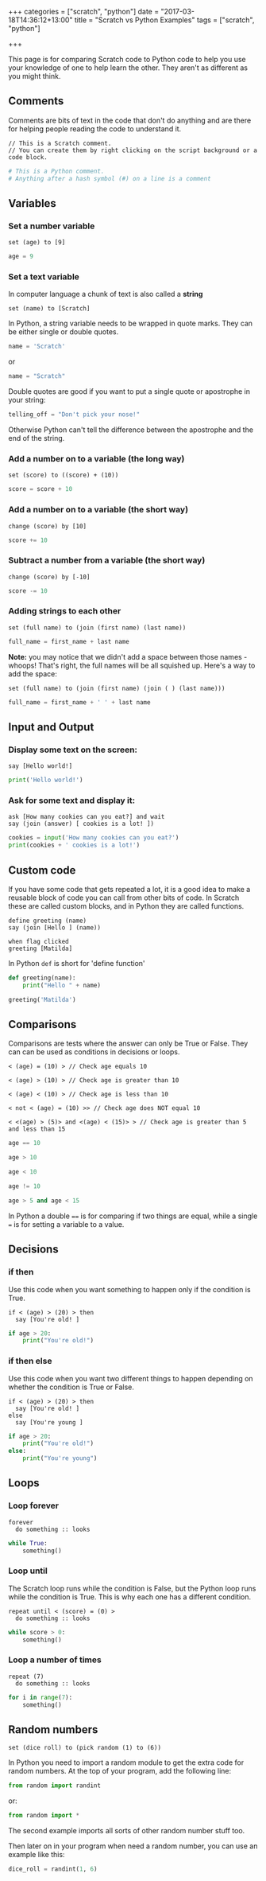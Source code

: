 +++
categories = ["scratch", "python"]
date = "2017-03-18T14:36:12+13:00"
title = "Scratch vs Python Examples"
tags = ["scratch", "python"]

+++

This page is for comparing Scratch code to Python code to help you use your knowledge of one to help learn the other. They aren't as different as you might think.


## Comments

Comments are bits of text in the code that don't do anything and are there for helping people reading the code to understand it.

```blocks
// This is a Scratch comment.
// You can create them by right clicking on the script background or a code block.
```

```python
# This is a Python comment.
# Anything after a hash symbol (#) on a line is a comment
```

## Variables

### Set a number variable

```blocks
set (age) to [9]
```

```python
age = 9
```

### Set a text variable
In computer language a chunk of text is also called a **string**

```blocks
set (name) to [Scratch]
```

In Python, a string variable needs to be wrapped in quote marks. They can be either single or double quotes.
```python
name = 'Scratch'
```
or
```python
name = "Scratch"
```
Double quotes are good if you want to put a single quote or apostrophe in your string:
```python
telling_off = "Don't pick your nose!"
```
Otherwise Python can't tell the difference between the apostrophe and the end of the string.

### Add a number on to a variable (the long way)

```blocks
set (score) to ((score) + (10))
```

```python
score = score + 10
```

### Add a number on to a variable (the short way)

```blocks
change (score) by [10]
```

```python
score += 10
```

### Subtract a number from a variable (the short way)

```blocks
change (score) by [-10]
```

```python
score -= 10
```

### Adding strings to each other

```blocks
set (full name) to (join (first name) (last name))
```

```python
full_name = first_name + last name
```
**Note:** you may notice that we didn't add a space between those names - whoops! That's right, the full names will be all squished up. Here's a way to add the space:

```blocks
set (full name) to (join (first name) (join ( ) (last name)))
```

```python
full_name = first_name + ' ' + last name
```

## Input and Output

### Display some text on the screen:

```blocks
say [Hello world!]
```

```python
print('Hello world!')
```

### Ask for some text and display it:

```blocks
ask [How many cookies can you eat?] and wait
say (join (answer) [ cookies is a lot! ])
```

```python
cookies = input('How many cookies can you eat?')
print(cookies + ' cookies is a lot!')
```

## Custom code

If you have some code that gets repeated a lot, it is a good idea to make a reusable block of code you can call from other bits of code. In Scratch these are called custom blocks, and in Python they are called functions. 


```blocks
define greeting (name)
say (join [Hello ] (name))

when flag clicked
greeting [Matilda]

```

In Python `def` is short for 'define function'
```python
def greeting(name):
    print("Hello " + name)

greeting('Matilda')
```

## Comparisons

Comparisons are tests where the answer can only be True or False. They can can be used as conditions in decisions or loops.

```blocks
< (age) = (10) > // Check age equals 10

< (age) > (10) > // Check age is greater than 10

< (age) < (10) > // Check age is less than 10

< not < (age) = (10) >> // Check age does NOT equal 10

< <(age) > (5)> and <(age) < (15)> > // Check age is greater than 5 and less than 15

```

```python
age == 10

age > 10

age < 10

age != 10

age > 5 and age < 15
```
In Python a double `==` is for comparing if two things are equal, while a single `=` is for setting a variable to a value.

## Decisions

### if then

Use this code when you want something to happen only if the condition is True.
```blocks
if < (age) > (20) > then
  say [You're old! ]
```

```python
if age > 20:
    print("You're old!")
```

### if then else

Use this code when you want two different things to happen depending on whether the condition is True or False.
```blocks
if < (age) > (20) > then
  say [You're old! ]
else
  say [You're young ]
```

```python
if age > 20:
    print("You're old!")
else:
    print("You're young")
```

## Loops

### Loop forever

```blocks
forever
  do something :: looks
```

```python
while True:
    something()
```

### Loop until

The Scratch loop runs while the condition is False, but the Python loop runs while the condition is True. This is why each one has a different condition.

```blocks
repeat until < (score) = (0) >
  do something :: looks
```

```python
while score > 0:
    something()
```

### Loop a number of times

```blocks
repeat (7)
  do something :: looks
```

```python
for i in range(7):
    something()
```

## Random numbers

```blocks
set (dice roll) to (pick random (1) to (6))
```

In Python you need to import a random module to get the extra code for random numbers. At the top of your program, add the following line:
```python
from random import randint
```
or:
```python
from random import *
```
The second example imports all sorts of other random number stuff too.

Then later on in your program when need a random number, you can use an example like this:
```python
dice_roll = randint(1, 6)
```

